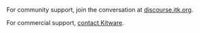 For community support, join the conversation at
[discourse.itk.org](https://discourse.itk.org).

For commercial support, [contact
Kitware](https://www.kitware.com/what-we-offer/#support).
